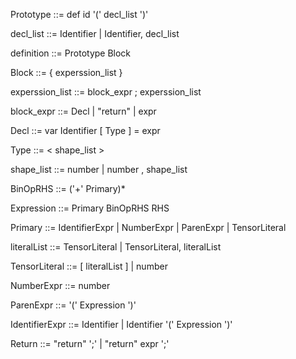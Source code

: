 Prototype ::= def id '(' decl_list ')'

decl_list ::= Identifier | Identifier, decl_list

definition ::= Prototype Block

Block ::= { experssion_list }

experssion_list ::= block_expr ; experssion_list

block_expr ::= Decl | "return" | expr

Decl ::= var Identifier [ Type ] = expr

Type ::= < shape_list >

shape_list ::= number | number , shape_list

BinOpRHS ::= ('+' Primary)*

Expression ::= Primary BinOpRHS RHS

Primary ::= IdentifierExpr
         |  NumberExpr
         |  ParenExpr
         |  TensorLiteral

literalList ::= TensorLiteral
             |  TensorLiteral, literalList

TensorLiteral ::= [ literalList ] | number

NumberExpr ::= number

ParenExpr ::= '(' Expression ')'

IdentifierExpr ::= Identifier
                |  Identifier '(' Expression ')'

Return ::= "return" ';'
        |  "return" expr ';'